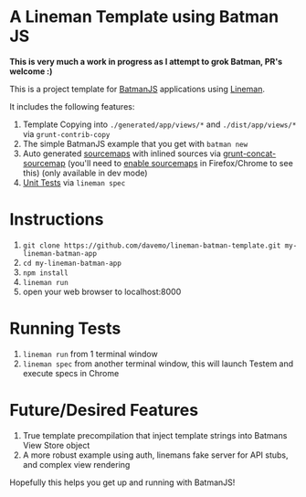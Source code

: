 # A Lineman Template using Batman JS

**This is very much a work in progress as I attempt to grok Batman, PR's welcome :)**

This is a project template for [BatmanJS](http://batmanjs.org/) applications using [Lineman](http://www.linemanjs.com).

It includes the following features:

1. Template Copying into `./generated/app/views/*` and `./dist/app/views/*` via `grunt-contrib-copy`
2. The simple BatmanJS example that you get with `batman new`
3. Auto generated [sourcemaps](http://www.html5rocks.com/en/tutorials/developertools/sourcemaps/) with inlined sources via [grunt-concat-sourcemap](https://github.com/kozy4324/grunt-concat-sourcemap) (you'll need to [enable sourcemaps](http://cl.ly/image/1d0X2z2u1E3b) in Firefox/Chrome to see this) (only available in dev mode)
4. [Unit Tests](https://github.com/davemo/lineman-batman-template/tree/master/spec) via `lineman spec`

# Instructions

1. `git clone https://github.com/davemo/lineman-batman-template.git my-lineman-batman-app`
2. `cd my-lineman-batman-app`
3. `npm install`
4. `lineman run`
5. open your web browser to localhost:8000

# Running Tests

1. `lineman run` from 1 terminal window
2. `lineman spec` from another terminal window, this will launch Testem and execute specs in Chrome

# Future/Desired Features

1. True template precompilation that inject template strings into Batmans View Store object
2. A more robust example using auth, linemans fake server for API stubs, and complex view rendering

Hopefully this helps you get up and running with BatmanJS!
